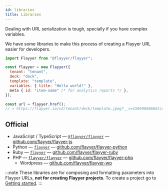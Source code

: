 ```yaml
---
id: libraries
title: Libraries
---
```


Dealing with URL serialization is tough, specially if you have complex variables.

We have some libraries to make this process of creating a Flayyer URL easier for developers.

```js
import Flayyer from "@flayyer/flayyer";

const flayyer = new Flayyer({
  tenant: "tenant",
  deck: "deck",
  template: "template",
  variables: { title: "Hello world!" },
  meta { id: "item-name" /* for analytics reports */ },
});

const url = flayyer.href();
// > https://flayyer.io/v2/tenant/deck/template.jpeg?__v=1596906866&title=Hello+world%21
```

## Official

* JavaScript / TypeScript — [`@flayyer/flayyer`](https://www.npmjs.com/package/@flayyer/flayyer) — [github.com/flayyer/flayyer-js](https://github.com/flayyer/flayyer-js)
* Python — [`flayyer`](https://pypi.org/project/flayyer/) — [github.com/flayyer/flayyer-python](https://github.com/flayyer/flayyer-python)
* Ruby — [`flayyer`](https://rubygems.org/gems/flayyer/) — [github.com/flayyer/flayyer-ruby](https://github.com/flayyer/flayyer-ruby)
* PHP — [`flayyer/flayyer`](https://packagist.org/packages/flayyer/flayyer) — [github.com/flayyer/flayyer-php](https://github.com/flayyer/flayyer-php)
  * Wordpress — [github.com/flayyer/flayyer-wp](https://github.com/flayyer/flayyer-wp)

:::note
These libraries are for composing and formatting parameters into Flayyer URLs, **not for creating Flayyer projects**. To create a project go to [Getting started](./getting-started.md).
:::
